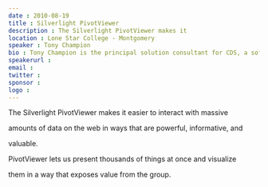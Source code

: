 ```yaml
---
date : 2010-08-19
title : Silverlight PivotViewer
description : The Silverlight PivotViewer makes it
location : Lone Star College - Montgomery
speaker : Tony Champion
bio : Tony Champion is the principal solution consultant for CDS, a software solution company and member of the Microsoft Silverlight Partner Program.  Tony has been developing in Microsoft technologies since 1996 and has experience in web applications, desktop applications, graphics, and real-time software.  He is currently focused on providing professional solutions using the latest technologies, including Silverlight, WPF, SharePoint, AJAX, and WCF.
speakerurl : 
email : 
twitter : 
sponsor : 
logo : 
---
```

The Silverlight PivotViewer makes it easier to interact with massive
amounts of data on the web in ways that are powerful, informative, and
valuable.
PivotViewer lets us present thousands of things at once and visualize
them in a way that exposes value from the group.

